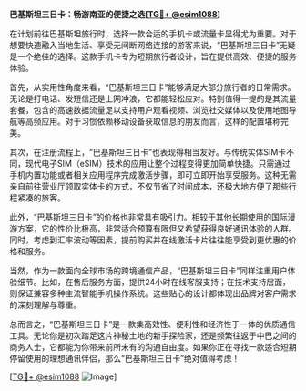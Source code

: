**巴基斯坦三日卡：畅游南亚的便捷之选[[TG💪+ @esim1088](https://t.me/s/esim1088)]**

在计划前往巴基斯坦旅行时，选择一款合适的手机卡或流量卡显得尤为重要。对于想要快速融入当地生活、享受无间断网络连接的游客来说，“巴基斯坦三日卡”无疑是一个绝佳的选择。这款手机卡专为短期旅行者设计，旨在提供高效、便捷的服务体验。

首先，从实用性角度来看，“巴基斯坦三日卡”能够满足大部分旅行者的日常需求。无论是打电话、发短信还是上网冲浪，它都能轻松应对。特别值得一提的是其流量套餐，包含的高速数据流量足以支持用户观看视频、浏览社交媒体以及使用地图导航等高频应用。对于习惯依赖移动设备获取信息的朋友而言，这样的配置堪称完美。

其次，在注册流程上，“巴基斯坦三日卡”也表现得相当友好。与传统实体SIM卡不同，现代电子SIM（eSIM）技术的应用让整个过程变得更加简单快捷。只需通过手机内置功能或者相关应用程序完成激活步骤，即可立即开始享受服务。这种无需亲自前往营业厅领取实体卡的方式，不仅节省了时间成本，还极大地方便了那些行程紧凑的旅客。

此外，“巴基斯坦三日卡”的价格也非常具有吸引力。相较于其他长期使用的国际漫游方案，它的性价比极高，非常适合预算有限但又希望获得良好通讯体验的人群。同时，考虑到汇率波动等因素，提前购买并在线激活卡片往往能享受到更优惠的价格和服务。

当然，作为一款面向全球市场的跨境通信产品，“巴基斯坦三日卡”同样注重用户体验细节。比如，在售后服务方面，提供24小时在线客服支持；在技术支持层面，则保证兼容多种主流智能手机操作系统。这些贴心的设计都体现出品牌对客户需求的深刻理解与尊重。

总而言之，“巴基斯坦三日卡”是一款集高效性、便利性和经济性于一体的优质通信工具。无论你是初次踏足这片神秘土地的新手探险家，还是频繁往返于中巴之间的商务人士，它都能为你带来前所未有的沟通自由度。如果你正在寻找一款适合短期停留使用的理想通讯伴侣，那么“巴基斯坦三日卡”绝对值得考虑！

[[TG💪+ @esim1088](https://t.me/s/esim1088) ![Image](https://i.postimg.cc/4NQfJmqS/Snipaste-2025-05-13-00-14-12.png)]